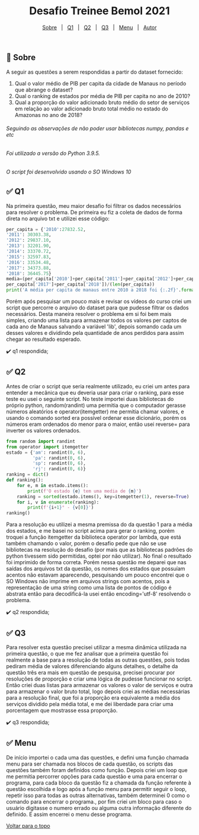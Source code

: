 <h1 align="center">Desafio Treinee Bemol 2021</h1>

<p align="center">
  <a href="#dart-sobre">Sobre</a> &#xa0; | &#xa0; 
  <a href="#white_check_mark-q1">Q1</a> &#xa0; | &#xa0;
  <a href="#white_check_mark-q2">Q2</a> &#xa0; | &#xa0;
  <a href="#white_check_mark-q3">Q3</a> &#xa0; | &#xa0;
  <a href="#white_check_mark-menu">Menu</a> &#xa0; | &#xa0;
  <a href="https://github.com/reulyson" target="_blank">Autor</a>
</p>

<br>

## :dart: Sobre ##

A seguir as questões a serem respondidas a partir do dataset fornecido:

1. Qual o valor médio de PIB per capita da cidade de Manaus no período que abrange o dataset?
2. Qual o ranking de estados por média de PIB per capita no ano de 2010? 
3. Qual a proporção do valor adicionado bruto médio do setor de serviços em relação ao valor adicionado bruto total médio no estado do Amazonas no ano de 2018?

###### Seguindo as observações de não poder usar bibliotecas numpy, pandas e etc
###### Foi utilizado a versão do Python 3.9.5.
###### O script foi desenvolvido usando o SO Windows 10

## :white_check_mark: Q1 ##

Na primeira questão, meu maior desafio foi filtrar os dados necessários para resolver o problema. De primeira eu fiz a coleta de dados de forma direta no arquivo txt e utilizei esse código:

```python
per_capita = {'2010':27832.52,
'2011': 30303.38, 
'2012': 29837.10,
'2013': 32201.90,
'2014': 33370.72,
'2015': 32597.83,
'2016': 33534.48,
'2017': 34373.88,
'2018': 36445.75}
media=(per_capita['2010']+per_capita['2011']+per_capita['2012']+per_capita['2013']+per_capita['2014']+per_capita['2015']+per_capita['2016']+
per_capita['2017']+per_capita['2018'])/(len(per_capita))
print('A média per capita de manaus entre 2010 a 2018 foi {:.2f}'.format(media))
```

Porém após pesquisar um pouco mais e revisar os vídeos do curso criei um script que percorre o arquivo do dataset para que pudesse filtrar os dados necessários. Desta maneira resolver o problema em si foi bem mais simples, criando uma lista para armazenar todos os valores per captos de cada ano de Manaus salvando a variável 'lib', depois somando cada um desses valores e dividindo pela quantidade de anos perdidos para assim chegar ao resultado esperado.

:heavy_check_mark: q1 respondida;

## :white_check_mark: Q2 ##

Antes de criar o script que seria realmente utilizado, eu criei um antes para entender a mecânica que eu deveria usar para criar o ranking, para esse teste eu usei o seguinte script. No teste importei duas bibliotecas do próprio python, random(randint) uma permitia que o computador gerasse números aleatórios e operator(itemgetter) me permitia chamar valores, e usando o comando sorted era possível ordenar esse dicionário, porém os números eram ordenados do menor para o maior, então usei reverse= para inverter os valores ordenados.

```python
from random import randint
from operator import itemgetter
estado = {'am': randint(0, 6),
          'pa': randint(0, 6),
          'sp': randint(0, 6),
          'rj': randint(0, 6)}
ranking = dict()
def ranking():
    for e, m in estado.items():
        print(f'O estado {e} tem uma media de {m}')
    ranking = sorted(estado.items(), key=itemgetter(1), reverse=True)
    for i, v in enumerate(ranking):
        print(f'{i+1}° - {v[0]}')
ranking()
```

Para a resolução eu utilizei a mesma premissa do da questão 1 para a média dos estados, e me basei no script acima para gerar o ranking, porém troquei a função itemgetter da biblioteca operator por lambda, que está também chamando o valor, porém o desafio pede que não se use bibliotecas na resolução do desafio (por mais que as bibliotecas padrões do python tivessem sido permitidas, optei por não utilizar). No final o resultado foi imprimido de forma correta. Porém nessa questão me deparei que nas saídas dos arquivos txt da questão, os nomes dos estados que possuíam acentos não estavam aparecendo, pesquisando um pouco encontrei que o SO Windows não imprime em arquivos strings com acentos, pois a representação de uma string como uma lista de pontos de código é abstrata então para decodificá-la usei então encoding='utf-8' resolvendo o problema.

:heavy_check_mark: q2 respondida;

## :white_check_mark: Q3 ##

Para resolver esta questão precisei utilizar a mesma dinâmica utilizada na primeira questão, o que me fez analisar que a primeira questão foi realmente a base para a resolução de todas as outras questões, pois todas pediram média de valores diferenciando alguns detalhes, o detalhe da questão três era mais em questão de pesquisa, precisei procurar por resoluções de proporção e criar uma lógica de pudesse funcionar no script. Então criei duas listas para armazenar os valores o valor de serviços e outra para armazenar o valor bruto total, logo depois criei as médias necessárias para a resolução final, que foi a proporção era equivalente a média dos serviços dividido pela média total, e me dei liberdade para criar uma porcentagem que mostrasse essa proporção.

:heavy_check_mark: q3 respondida;

## :white_check_mark: Menu ##

De início importei o cada uma das questões, e defini uma função chamada menu para ser chamada nos blocos de cada questão, os scripts das questões também foram definidos como função. Depois criei um loop que me permitia percorrer opções para cada questão e uma para encerrar o programa, para cada bloco  da questão fiz a chamada da função referente à questão escolhida e logo após a função menu para permitir seguir o loop, repetir isso para todas as outras alternativas, também determinei 0 como o comando para encerrar o programa., por fim criei um bloco para caso o usuário digitasse o numero errado ou alguma outra informação diferente do definido. E assim encerrei o menu desse programa.

<a href="#top">Voltar para o topo</a>
